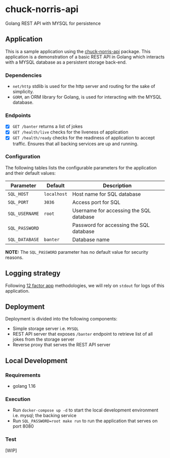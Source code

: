 # chuck-norris-api

Golang REST API with MYSQL for persistence

## Application

This is a sample application using the [chuck-norris-api](https://api.chucknorris.io/) package. This application is a demonstration of a basic REST API in Golang which interacts with a MYSQL database as a persistent storage back-end.

### Dependencies

- `net/http` stdlib is used for the http server and routing for the sake of simplicity.
- `GORM`, an ORM library for Golang, is used for interacting with the MYSQL database.

### Endpoints

- [x] `GET /banter` returns a list of jokes
- [x] `GET /health/live` checks for the liveness of application
- [x] `GET /health/ready` checks for the readiness of application to accept traffic. Ensures that all backing services are up and running.

### Configuration

The following tables lists the configurable parameters for the application and their default values:

| Parameter      | Default     | Description                             |
| -------------- | ----------- | --------------------------------------- |
| `SQL_HOST`     | `localhost` | Host name for SQL database              |
| `SQL_PORT`     | `3036`      | Access port for SQL                     |
| `SQL_USERNAME` | `root`      | Username for accessing the SQL database |
| `SQL_PASSWORD` |             | Password for accessing the SQL database |
| `SQL_DATABASE` | `banter`    | Database name                           |

**NOTE:** The `SQL_PASSWORD` parameter has no default value for security reasons.

## Logging strategy

Following [12 factor app](https://12factor.net) methodologies, we will rely on `stdout` for logs of this application.

## Deployment

Deployment is divided into the following components:

- Simple storage server i.e. `MYSQL`
- REST API server that exposes `/banter` endpoint to retrieve list of all jokes from the storage server
- Reverse proxy that serves the REST API server

## Local Development

### Requirements

- golang 1.16

### Execution

- Run `docker-compose up -d` to start the local development environment i.e. mysql; the backing service
- Run `SQL_PASSWORD=root make run` to run the application that serves on port 8080

### Test

[WIP]
